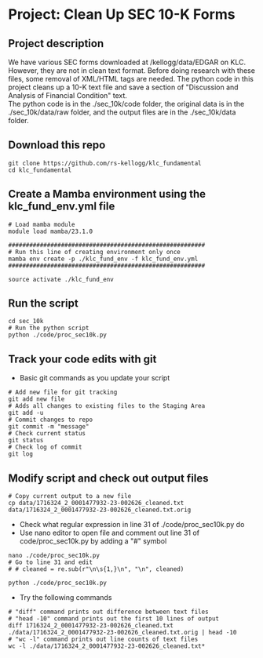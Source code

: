 # Project: Clean Up SEC 10-K Forms 

## Project description
We have various SEC forms downloaded at /kellogg/data/EDGAR on KLC. However, they are not in clean text format. Before doing research with these files, some removal of XML/HTML tags are needed. The python code in this project cleans up a 10-K text file and save a section of "Discussion and Analysis of Financial Condition" text.  
The python code is in the ./sec_10k/code folder, the original data is in the ./sec_10k/data/raw folder, and the output files are in the ./sec_10k/data folder.


## Download this repo
```
git clone https://github.com/rs-kellogg/klc_fundamental
cd klc_fundamental
```

## Create a Mamba environment using the klc_fund_env.yml file
```
# Load mamba module
module load mamba/23.1.0

########################################################
# Run this line of creating environment only once
mamba env create -p ./klc_fund_env -f klc_fund_env.yml 
########################################################

source activate ./klc_fund_env
```

## Run the script
```
cd sec_10k
# Run the python script
python ./code/proc_sec10k.py
```

## Track your code edits with git
- Basic git commands as you update your script
```
# Add new file for git tracking
git add new file
# Adds all changes to existing files to the Staging Area
git add -u
# Commit changes to repo
git commit -m "message"
# Check current status
git status
# Check log of commit
git log
```

## Modify script and check out output files
```
# Copy current output to a new file
cp data/1716324_2_0001477932-23-002626_cleaned.txt data/1716324_2_0001477932-23-002626_cleaned.txt.orig
```
- Check what regular expression in line 31 of ./code/proc_sec10k.py do
- Use nano editor to open file and comment out line 31 of code/proc_sec10k.py by adding a "#" symbol  
```
nano ./code/proc_sec10k.py
# Go to line 31 and edit
# # cleaned = re.sub(r"\n\s{1,}\n", "\n", cleaned)
```
```
python ./code/proc_sec10k.py
```
- Try the following commands
```
# "diff" command prints out difference between text files
# "head -10" command prints out the first 10 lines of output
diff 1716324_2_0001477932-23-002626_cleaned.txt ./data/1716324_2_0001477932-23-002626_cleaned.txt.orig | head -10
# "wc -l" command prints out line counts of text files
wc -l ./data/1716324_2_0001477932-23-002626_cleaned.txt*
```

